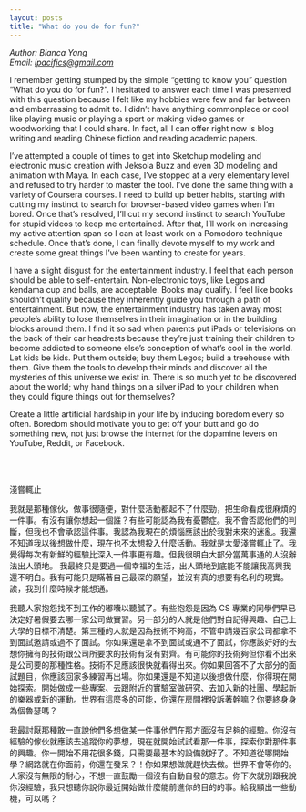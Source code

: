```yaml
---
layout: posts
title: "What do you do for fun?"
---
```

*Author: Bianca Yang*<br>
*Email: ipacifics@gmail.com*<br>

I remember getting stumped by the simple “getting to know you” question “What do you do for fun?”. I hesitated to answer each time I was presented with this question because I felt like my hobbies were few and far between and embarrassing to admit to. I didn’t have anything commonplace or cool like playing music or playing a sport or making video games or woodworking that I could share. In fact, all I can offer right now is blog writing and reading Chinese fiction and reading academic papers.

I’ve attempted a couple of times to get into Sketchup modeling and electronic music creation with Jeksola Buzz and even 3D modeling and animation with Maya. In each case, I’ve stopped at a very elementary level and refused to try harder to master the tool. I’ve done the same thing with a variety of Coursera courses. I need to build up better habits, starting with cutting my instinct to search for browser-based video games when I’m bored. Once that’s resolved, I’ll cut my second instinct to search YouTube for stupid videos to keep me entertained. After that, I’ll work on increasing my active attention span so I can at least work on a Pomodoro technique schedule. Once that’s done, I can finally devote myself to my work and create some great things I’ve been wanting to create for years.

I have a slight disgust for the entertainment industry. I feel that each person should be able to self-entertain. Non-electronic toys, like Legos and kendama cup and balls, are acceptable. Books may qualify. I feel like books shouldn’t quality because they inherently guide you through a path of entertainment. But now, the entertainment industry has taken away most people’s ability to lose themselves in their imagination or in the building blocks around them. I find it so sad when parents put iPads or televisions on the back of their car headrests because they’re just training their children to become addicted to someone else’s conception of what’s cool in the world. Let kids be kids. Put them outside; buy them Legos; build a treehouse with them. Give them the tools to develop their minds and discover all the mysteries of this universe we exist in. There is so much yet to be discovered about the world; why hand things on a silver iPad to your children when they could figure things out for themselves?

Create a little artificial hardship in your life by inducing boredom every so often. Boredom should motivate you to get off your butt and go do something new, not just browse the internet for the dopamine levers on YouTube, Reddit, or Facebook.


<br>
<br>



淺嘗輒止

我就是那種傢伙，做事很隨便，對什麼活動都起不了什麼勁，把生命看成很麻煩的一件事。有沒有讓你想起一個誰？有些可能認為我有憂鬱症。我不會否認他們的判斷，但我也不會承認這件事。我認為我現在的煩惱應該出於我對未來的迷亂。我還不知道我以後想做什麼，現在也不太想投入什麼活動。我就是太愛淺嘗輒止了。我覺得每次有新鮮的經驗比深入一件事更有趣。但我很明白大部分當萬事通的人沒辦法出人頭地。	我最終只是要過一個幸福的生活，出人頭地到底能不能讓我高興我還不明白。我有可能只是瞞著自己最深的願望，並沒有真的想要有名利的現實。誒，我到什麼時候才能想通。

我聽人家抱怨找不到工作的嘟囔以聽膩了。有些抱怨是因為 CS 專業的同學們早已決定好暑假要去哪一家公司做實習。另一部分的人就是他們對自記得興趣、自己上大學的目標不清楚。第三種的人就是因為技術不夠高，不管申請幾百家公司都拿不到面試邀請或過不了面試。你如果還是拿不到面試或通不了面試，你應該好好的去想你擁有的技術跟公司所要求的技術有沒有對齊。有可能你的技術夠但你看不出來是公司要的那種性格。技術不足應該很快就看得出來。你如果回答不了大部分的面試題目，你應該回家多練習再出場。你如果還是不知道以後想做什麼，你得現在開始探索。開始做成一些專案、去跟附近的實驗室做研究、去加入新的社團、學起新的樂器或新的運動。世界有這麼多的可能，你還在房間裡投訴著幹嘛？你要終身身為個魯瑟嗎？

我最討厭那種敢一直說他們多想做某一件事他們在那方面沒有足夠的經驗。你沒有經驗的傢伙就應該去追蹤你的夢想，現在就開始試試看那一件事，探索你對那件事的興趣。你一開始不用花很多錢，只需要最基本的設備就好了。不知道從哪開始學？網路就在你面前，你還在發呆？！你如果想做就趕快去做。世界不會等你的。人家沒有無限的耐心，不想一直鼓勵一個沒有自動自發的意志。你下次就別跟我說你沒經驗，我只想聽你說你最近開始做什麼能前進你的目的的事。給我顯出一些動機，可以嗎？

